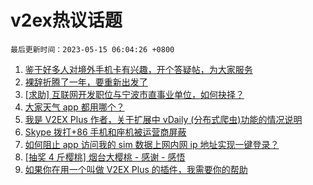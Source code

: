 # v2ex热议话题

`最后更新时间：2023-05-15 06:04:26 +0800`

1. [鉴于好多人对境外手机卡有兴趣，开个答疑帖，为大家服务](https://www.v2ex.com/t/939849)
1. [裸辞折腾了一年，要重新出发了](https://www.v2ex.com/t/939844)
1. [[求助] 互联网开发职位与宁波市直事业单位，如何抉择？](https://www.v2ex.com/t/939873)
1. [大家天气 app 都用哪个？](https://www.v2ex.com/t/939827)
1. [我是 V2EX Plus 作者，关于扩展中 vDaily (分布式爬虫)功能的情况说明](https://www.v2ex.com/t/939852)
1. [Skype 拨打+86 手机和座机被运营商屏蔽](https://www.v2ex.com/t/939832)
1. [如何阻止 app 访问我的 sim 数据上网内网 ip 地址实现一键登录？](https://www.v2ex.com/t/939831)
1. [[抽奖 4 斤樱桃] 烟台大樱桃 - 感谢 - 感悟](https://www.v2ex.com/t/939979)
1. [如果你在用一个叫做 V2EX Plus 的插件，我需要你的帮助](https://www.v2ex.com/t/939839)

